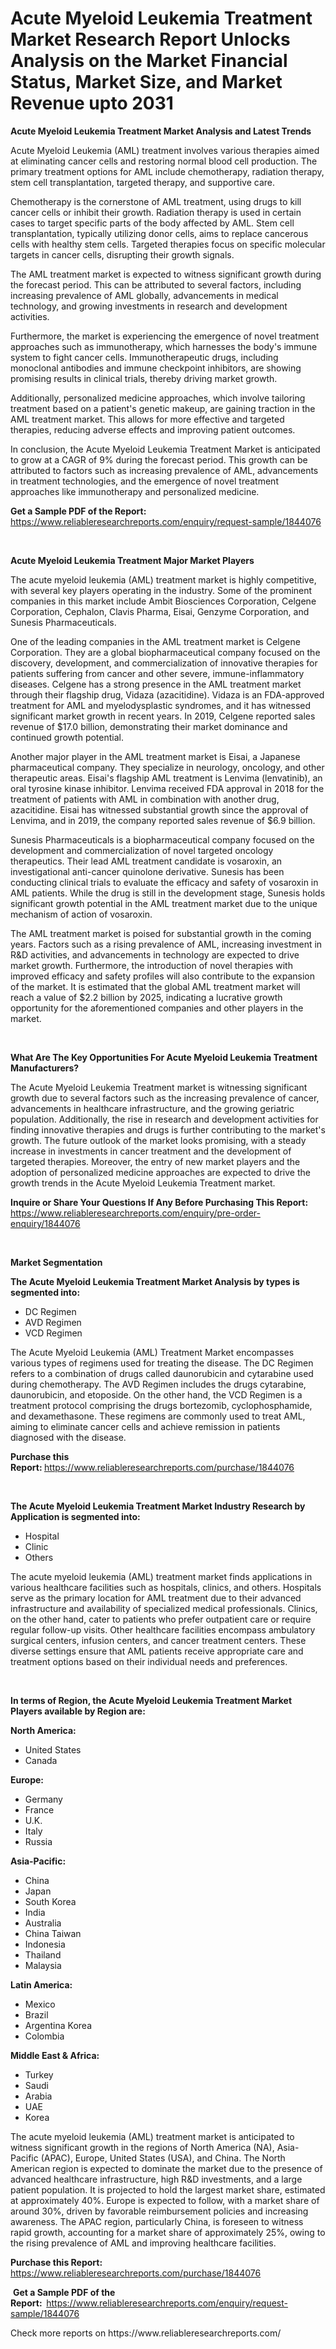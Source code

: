 <p><h1>Acute Myeloid Leukemia Treatment Market Research Report Unlocks Analysis on the Market Financial Status, Market Size, and Market Revenue upto 2031</h1></p><p><strong>Acute Myeloid Leukemia Treatment Market Analysis and Latest Trends</strong></p>
<p><p>Acute Myeloid Leukemia (AML) treatment involves various therapies aimed at eliminating cancer cells and restoring normal blood cell production. The primary treatment options for AML include chemotherapy, radiation therapy, stem cell transplantation, targeted therapy, and supportive care.</p><p>Chemotherapy is the cornerstone of AML treatment, using drugs to kill cancer cells or inhibit their growth. Radiation therapy is used in certain cases to target specific parts of the body affected by AML. Stem cell transplantation, typically utilizing donor cells, aims to replace cancerous cells with healthy stem cells. Targeted therapies focus on specific molecular targets in cancer cells, disrupting their growth signals.</p><p>The AML treatment market is expected to witness significant growth during the forecast period. This can be attributed to several factors, including increasing prevalence of AML globally, advancements in medical technology, and growing investments in research and development activities.</p><p>Furthermore, the market is experiencing the emergence of novel treatment approaches such as immunotherapy, which harnesses the body's immune system to fight cancer cells. Immunotherapeutic drugs, including monoclonal antibodies and immune checkpoint inhibitors, are showing promising results in clinical trials, thereby driving market growth.</p><p>Additionally, personalized medicine approaches, which involve tailoring treatment based on a patient's genetic makeup, are gaining traction in the AML treatment market. This allows for more effective and targeted therapies, reducing adverse effects and improving patient outcomes.</p><p>In conclusion, the Acute Myeloid Leukemia Treatment Market is anticipated to grow at a CAGR of 9% during the forecast period. This growth can be attributed to factors such as increasing prevalence of AML, advancements in treatment technologies, and the emergence of novel treatment approaches like immunotherapy and personalized medicine.</p></p>
<p><strong>Get a Sample PDF of the Report:&nbsp;</strong> <a href="https://www.reliableresearchreports.com/enquiry/request-sample/1844076">https://www.reliableresearchreports.com/enquiry/request-sample/1844076</a></p>
<p>&nbsp;</p>
<p><strong>Acute Myeloid Leukemia Treatment Major Market Players</strong></p>
<p><p>The acute myeloid leukemia (AML) treatment market is highly competitive, with several key players operating in the industry. Some of the prominent companies in this market include Ambit Biosciences Corporation, Celgene Corporation, Cephalon, Clavis Pharma, Eisai, Genzyme Corporation, and Sunesis Pharmaceuticals.</p><p>One of the leading companies in the AML treatment market is Celgene Corporation. They are a global biopharmaceutical company focused on the discovery, development, and commercialization of innovative therapies for patients suffering from cancer and other severe, immune-inflammatory diseases. Celgene has a strong presence in the AML treatment market through their flagship drug, Vidaza (azacitidine). Vidaza is an FDA-approved treatment for AML and myelodysplastic syndromes, and it has witnessed significant market growth in recent years. In 2019, Celgene reported sales revenue of $17.0 billion, demonstrating their market dominance and continued growth potential.</p><p>Another major player in the AML treatment market is Eisai, a Japanese pharmaceutical company. They specialize in neurology, oncology, and other therapeutic areas. Eisai's flagship AML treatment is Lenvima (lenvatinib), an oral tyrosine kinase inhibitor. Lenvima received FDA approval in 2018 for the treatment of patients with AML in combination with another drug, azacitidine. Eisai has witnessed substantial growth since the approval of Lenvima, and in 2019, the company reported sales revenue of $6.9 billion.</p><p>Sunesis Pharmaceuticals is a biopharmaceutical company focused on the development and commercialization of novel targeted oncology therapeutics. Their lead AML treatment candidate is vosaroxin, an investigational anti-cancer quinolone derivative. Sunesis has been conducting clinical trials to evaluate the efficacy and safety of vosaroxin in AML patients. While the drug is still in the development stage, Sunesis holds significant growth potential in the AML treatment market due to the unique mechanism of action of vosaroxin.</p><p>The AML treatment market is poised for substantial growth in the coming years. Factors such as a rising prevalence of AML, increasing investment in R&D activities, and advancements in technology are expected to drive market growth. Furthermore, the introduction of novel therapies with improved efficacy and safety profiles will also contribute to the expansion of the market. It is estimated that the global AML treatment market will reach a value of $2.2 billion by 2025, indicating a lucrative growth opportunity for the aforementioned companies and other players in the market.</p></p>
<p>&nbsp;</p>
<p><strong>What Are The Key Opportunities For Acute Myeloid Leukemia Treatment Manufacturers?</strong></p>
<p><p>The Acute Myeloid Leukemia Treatment market is witnessing significant growth due to several factors such as the increasing prevalence of cancer, advancements in healthcare infrastructure, and the growing geriatric population. Additionally, the rise in research and development activities for finding innovative therapies and drugs is further contributing to the market's growth. The future outlook of the market looks promising, with a steady increase in investments in cancer treatment and the development of targeted therapies. Moreover, the entry of new market players and the adoption of personalized medicine approaches are expected to drive the growth trends in the Acute Myeloid Leukemia Treatment market.</p></p>
<p><strong>Inquire or Share Your Questions If Any Before Purchasing This Report:</strong> <a href="https://www.reliableresearchreports.com/enquiry/pre-order-enquiry/1844076">https://www.reliableresearchreports.com/enquiry/pre-order-enquiry/1844076</a></p>
<p>&nbsp;</p>
<p><strong>Market Segmentation</strong></p>
<p><strong>The Acute Myeloid Leukemia Treatment Market Analysis by types is segmented into:</strong></p>
<p><ul><li>DC Regimen</li><li>AVD Regimen</li><li>VCD Regimen</li></ul></p>
<p><p>The Acute Myeloid Leukemia (AML) Treatment Market encompasses various types of regimens used for treating the disease. The DC Regimen refers to a combination of drugs called daunorubicin and cytarabine used during chemotherapy. The AVD Regimen includes the drugs cytarabine, daunorubicin, and etoposide. On the other hand, the VCD Regimen is a treatment protocol comprising the drugs bortezomib, cyclophosphamide, and dexamethasone. These regimens are commonly used to treat AML, aiming to eliminate cancer cells and achieve remission in patients diagnosed with the disease.</p></p>
<p><strong>Purchase this Report:&nbsp;</strong><a href="https://www.reliableresearchreports.com/purchase/1844076">https://www.reliableresearchreports.com/purchase/1844076</a></p>
<p>&nbsp;</p>
<p><strong>The Acute Myeloid Leukemia Treatment Market Industry Research by Application is segmented into:</strong></p>
<p><ul><li>Hospital</li><li>Clinic</li><li>Others</li></ul></p>
<p><p>The acute myeloid leukemia (AML) treatment market finds applications in various healthcare facilities such as hospitals, clinics, and others. Hospitals serve as the primary location for AML treatment due to their advanced infrastructure and availability of specialized medical professionals. Clinics, on the other hand, cater to patients who prefer outpatient care or require regular follow-up visits. Other healthcare facilities encompass ambulatory surgical centers, infusion centers, and cancer treatment centers. These diverse settings ensure that AML patients receive appropriate care and treatment options based on their individual needs and preferences.</p></p>
<p>&nbsp;</p>
<p><strong>In terms of Region, the Acute Myeloid Leukemia Treatment Market Players available by Region are:</strong></p>
<p>
    <p> <strong> North America: </strong>
        <ul>
            <li>United States</li>
            <li>Canada</li>
        </ul>
        </p> 
    <p> <strong> Europe: </strong>
        <ul>
            <li>Germany</li>
            <li>France</li>
            <li>U.K.</li>
            <li>Italy</li>
            <li>Russia</li>
        </ul>
        </p> 
    <p> <strong> Asia-Pacific: </strong>
        <ul>
            <li>China</li>
            <li>Japan</li>
            <li>South Korea</li>
            <li>India</li>
            <li>Australia</li>
            <li>China Taiwan</li>
            <li>Indonesia</li>
            <li>Thailand</li>
            <li>Malaysia</li>
        </ul>
        </p> 
    <p> <strong> Latin America: </strong>
        <ul>
            <li>Mexico</li>
            <li>Brazil</li>
            <li>Argentina Korea</li>
            <li>Colombia</li>
        </ul>
        </p> 
    <p> <strong> Middle East & Africa: </strong>
        <ul>
            <li>Turkey</li>
            <li>Saudi</li>
            <li>Arabia</li>
            <li>UAE</li>
            <li>Korea</li>
        </ul>
    </p>
    </p>
<p><p>The acute myeloid leukemia (AML) treatment market is anticipated to witness significant growth in the regions of North America (NA), Asia-Pacific (APAC), Europe, United States (USA), and China. The North American region is expected to dominate the market due to the presence of advanced healthcare infrastructure, high R&D investments, and a large patient population. It is projected to hold the largest market share, estimated at approximately 40%. Europe is expected to follow, with a market share of around 30%, driven by favorable reimbursement policies and increasing awareness. The APAC region, particularly China, is foreseen to witness rapid growth, accounting for a market share of approximately 25%, owing to the rising prevalence of AML and improving healthcare facilities.</p></p>
<p><strong>Purchase this Report: </strong><a href="https://www.reliableresearchreports.com/purchase/1844076">https://www.reliableresearchreports.com/purchase/1844076</a></p>
<p>&nbsp;<strong>Get a Sample PDF of the Report:&nbsp;&nbsp;</strong><a href="https://www.reliableresearchreports.com/enquiry/request-sample/1844076">https://www.reliableresearchreports.com/enquiry/request-sample/1844076</a></p>
<p><strong></strong></p>
<p>Check more reports on https://www.reliableresearchreports.com/</p>